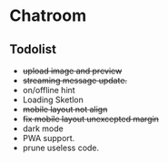 # Chatroom

## Todolist 
* <del>upload image and preview</del>
* <del>streaming message update.</del>
* on/offline hint
* Loading Sketlon
* <del>mobile layout not align</del>
* <del>fix mobile layout unexcepted margin </del>
* dark mode
* PWA support.
* prune useless code.
